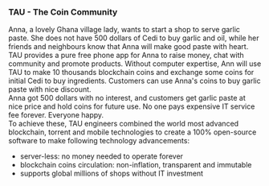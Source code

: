 ### TAU - The Coin Community
Anna, a lovely Ghana village lady, wants to start a shop to serve garlic paste. She does not have 500 dollars of Cedi to buy garlic and oil, while her friends and neighbours know that Anna will make good paste with heart. <br>
TAU provides a pure free phone app for Anna to raise money, chat with community and promote products. Without computer expertise, Ann will use TAU to make 10 thousands blockchain coins and exchange some coins for initial Cedi to buy ingredients. Customers can use Anna's coins to buy garlic paste with nice discount. <br>
Anna got 500 dollars with no interest, and customers get garlic paste at nice price and hold coins for future use. No one pays expensive IT service fee forever. Everyone happy. <br>
To achieve these, TAU engineers combined the world most advanced blockchain, torrent and mobile technologies to create a 100% open-source software to make following technology advancements:<br>
* server-less: no money needed to operate forever
* blockchain coins circulation: non-inflation, transparent and immutable
* supports global millions of shops without IT investment
